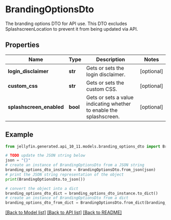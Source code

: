 # BrandingOptionsDto

The branding options DTO for API use.  This DTO excludes SplashscreenLocation to prevent it from being updated via API.

## Properties

Name | Type | Description | Notes
------------ | ------------- | ------------- | -------------
**login_disclaimer** | **str** | Gets or sets the login disclaimer. | [optional] 
**custom_css** | **str** | Gets or sets the custom CSS. | [optional] 
**splashscreen_enabled** | **bool** | Gets or sets a value indicating whether to enable the splashscreen. | [optional] 

## Example

```python
from jellyfin.generated.api_10_11.models.branding_options_dto import BrandingOptionsDto

# TODO update the JSON string below
json = "{}"
# create an instance of BrandingOptionsDto from a JSON string
branding_options_dto_instance = BrandingOptionsDto.from_json(json)
# print the JSON string representation of the object
print(BrandingOptionsDto.to_json())

# convert the object into a dict
branding_options_dto_dict = branding_options_dto_instance.to_dict()
# create an instance of BrandingOptionsDto from a dict
branding_options_dto_from_dict = BrandingOptionsDto.from_dict(branding_options_dto_dict)
```
[[Back to Model list]](../README.md#documentation-for-models) [[Back to API list]](../README.md#documentation-for-api-endpoints) [[Back to README]](../README.md)


